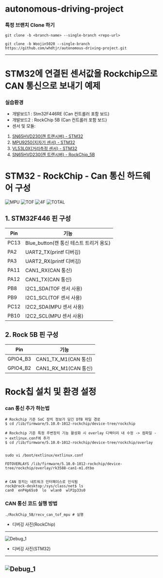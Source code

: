 # autonomous-driving-project

### **특정 브랜치 Clone 하기**
```
git clone -b <branch-name> --single-branch <repo-url>

git clone -b Woojin5020 --single-branch https://github.com/whdtjr/autonomous-driving-project.git
```

---

# STM32에 연결된 센서값을 Rockchip으로 CAN 통신으로 보내기 예제

### **실습환경**
- 개발보드1 : Stm32F446RE (Can 컨트롤러 포함 보드)
- 개발보드2 : RockChip 5B (Can 컨트롤러 포함 보드)
- 센서 및 모듈: 
1. [SN65HVD230(캔 트랜시버) - STM32](https://m.vctec.co.kr/product/can-bus-%ED%8A%B8%EB%9E%9C%EC%8B%9C%EB%B2%84-%EB%AA%A8%EB%93%88-sn65hvd230-can-bus-transceiver-breakout-sn65hvd230/10725/)
2. [MPU9250(지자기 센서) - STM32](https://www.devicemart.co.kr/goods/view?no=1342892&srsltid=AfmBOopmpXc45L0LAlqqtuLxXUFJG7LegNpDWJmjNuHnobjGR6D4oxLD)
3. [VL53L0X(거리측정 센서) - STM32](https://www.mechasolution.com/goods/goods_view.php?goodsNo=578840)
4. [SN65HVD230(캔 트랜시버) - RockChip_5B](https://www.devicemart.co.kr/goods/view?no=15007385)

# STM32 - RockChip - Can 통신 하드웨어 구성

![MPU](image/1F_MPU.jpg)
![TOF](image/1F_TOF.jpg)
![4F](image/4F.jpg)
![TOTAL](image/TOTAL.jpg)

## 1. STM32F446 핀 구성

| Pin | 기능|
|-----------|-----------|
| PC13      | Blue_button(캔 통신 테스트 트리거 용도)   |
| PA2       | UART2_TX(printf 디버깅)  |
| PA3       | UART2_RX(printf 디버깅)  |
| PA11      | CAN1_RX(CAN 통신)        |
| PA12      | CAN1_TX(CAN 통신)        |
| PB8       | I2C1_SDA(TOF 센서 사용)  |
| PB9       | I2C1_SCL(TOF 센서 사용)  |
| PC12      | I2C2_SDA(MPU 센서 사용)  |
| PB10      | I2C2_SCL(MPU 센서 사용)  |

## 2. Rock 5B 핀 구성

| Pin | 기능 |
|------------|-----------|
| GPIO4_B3   | 	CAN1_TX_M1(CAN 통신)  |
| GPIO4_B2   | 	CAN1_RX_M1(CAN 통신)  |


# Rock칩 설치 및 환경 설정

### can 통신 추가 하는법
```
# Rockchip 기준 SoC 장치 정보가 담긴 DTB 파일 경로
$ cd /lib/firmware/5.10.0-1012-rockchip/device-tree/rockchip

# Rockchip 기준 특정 주변장치 기능 활성화 시 overlay 디렉터리 내 수정 -> 컴파일 -> extlinux.conf에 추가
$ cd /lib/firmware/5.10.0-1012-rockchip/device-tree/rockchip/overlay


sudo vi /boot/extlinux/extlinux.conf

FDTOVERLAYS /lib/firmware/5.10.0-1012-rockchip/device-tree/rockchip/overlay/rk3588-can1-m1.dtbo


# CAN 장치는 네트워크 인터페이스로 인식됨
rock@rock-desktop:/sys/class/net$ ls
can0  enP4p65s0  lo  wlan0  wlP2p33s0
```

### CAN 통신 코드 실행 방법
```
./RockChip_5B/recv_can_tof_mpu # 실행

```


- 디버깅 사진(RockChip)
---  
![Debug_1](image/can_debug.png)

- 디버깅 사진(STM32)
--- 
![Debug_1](image/stm32_debug.png)
---